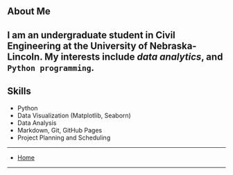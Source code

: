 ## About Me
I am an undergraduate student in Civil Engineering at the University of Nebraska-
Lincoln.
My interests include *data analytics*, and `Python programming`.
---
## Skills
- Python
- Data Visualization (Matplotlib, Seaborn)
- Data Analysis
- Markdown, Git, GitHub Pages
- Project Planning and Scheduling
---
- [Home](index.md)
---